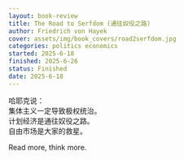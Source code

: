 ```yaml
---
layout: book-review
title: The Road to Serfdom (通往奴役之路)
author: Friedrich von Hayek
cover: assets/img/book_covers/road2serfdom.jpg
categories: politics economics
started: 2025-6-18
finished: 2025-6-26
status: Finished
date: 2025-6-18
---
```


哈耶克说：  
集体主义一定导致极权统治。  
计划经济是通往奴役之路。  
自由市场是大家的救星。  

Read more, think more.  

